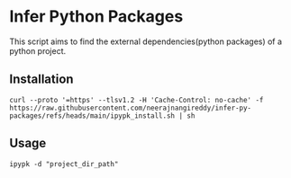 # Infer Python Packages

This script aims to find the external dependencies(python packages) of a python project.

## Installation

```console
curl --proto '=https' --tlsv1.2 -H 'Cache-Control: no-cache' -f https://raw.githubusercontent.com/neerajnangireddy/infer-py-packages/refs/heads/main/ipypk_install.sh | sh
```

## Usage

```console
ipypk -d "project_dir_path"

```
